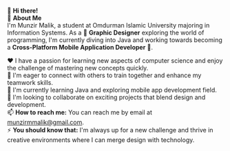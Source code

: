 👋 **Hi there!**  
📌 **About Me**  
I'm Munzir Malik, a student at Omdurman Islamic University majoring in Information Systems. As a 🎨 **Graphic Designer** exploring the world of programming, I'm currently diving into Java and working towards becoming a **Cross-Platform Mobile Application Developer** 📱.

❤️ I have a passion for learning new aspects of computer science and enjoy the challenge of mastering new concepts quickly.  
👯 I'm eager to connect with others to train together and enhance my teamwork skills.  
🌱 I'm currently learning Java and exploring mobile app development field.  
🤝 I'm looking to collaborate on exciting projects that blend design and development.  
📫 **How to reach me:** You can reach me by email at munzirmmalik@gmail.com.  
⚡ **You should know that:** I'm always up for a new challenge and thrive in creative environments where I can merge design with technology.
